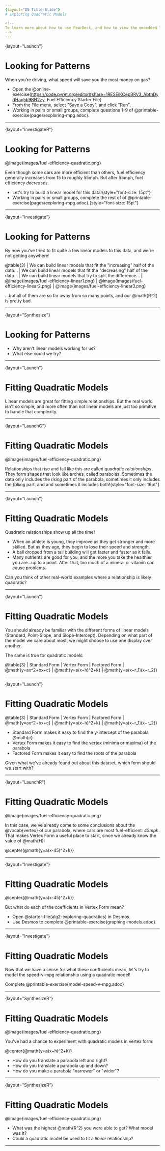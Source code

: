 ```yaml
---
{layout="DS Title Slide"}
# Exploring Quadratic Models

<!--
To learn more about how to use PearDeck, and how to view the embedded links on these slides without going into present mode visit https://help.peardeck.com/en
-->
---
```

{layout="Launch"}
# Looking for Patterns

When you're driving, what speed will save you the most money on gas?

- Open the @online-exercise{https://code.pyret.org/editor#share=1RESEiKCepBRV3_AbthDydHaq5b9BN2zy, Fuel Efficiency Starter File}
- From the File menu, select "Save a Copy", and click "Run".
- Working in pairs or small groups, complete questions 1-9 of @printable-exercise{pages/exploring-mpg.adoc}.

<!--
Review student answers to confirm that students see a _non-linear_ relationship in the dataset with a relatively strong correlation.
-->
---
{layout="InvestigateR"}
# Looking for Patterns

@image{images/fuel-efficiency-quadratic.png}

Even though some cars are more efficient than others, fuel efficiency generally increases from 15 to roughly 55mph. But after 55mph, fuel efficiency _decreases._

- Let's try to build a linear model for this data!{style="font-size: 15pt"}
- Working in pairs or small groups, complete the rest of of @printable-exercise{pages/exploring-mpg.adoc}.{style="font-size: 15pt"}

<!--

-->

---
{layout="Investigate"}
# Looking for Patterns

By now you've tried to fit quite a few linear models to this data, and we're not getting anywhere!

@table{3}
| We can build linear models that fit the "increasing" half of the data... | We can build linear models that fit the "decreasing" half of the data... | We can build linear models that try to split the difference...
| @image{images/fuel-efficiency-linear1.png} | @image{images/fuel-efficiency-linear2.png} | @image{images/fuel-efficiency-linear3.png}

...but all of them are so far away from so many points, and our @math{R^2} is pretty bad.

<!--

-->
---
{layout="Synthesize"}
# Looking for Patterns

- Why aren't linear models working for us?
- What else could we try?

<!--

-->
---
{layout="Launch"}
# Fitting Quadratic Models

Linear models are great for fitting simple relationships. But the real world isn't so simple, and more often than not linear models are just too primitive to handle that complexity.


<!--

-->
---
{layout="LaunchC"}
# Fitting Quadratic Models

@image{images/fuel-efficiency-quadratic.png}

Relationships that rise and fall like this are called _quadratic relationships_. They form shapes that look like arches, called parabolas. Sometimes the data only includes the _rising_ part of the parabola, sometimes it only includes the _falling_ part, and and sometimes it includes both!{style="font-size: 16pt"}

<!--
We often think about variables of a model being _independent_ from one another, each contributing a little to the outcome we are measuring. But sometimes one input will amplify the result of another input, meaning their combined contribution is greater than the sum of their separate contributions.

A quadratic relationship often means that one or more variables is _interacting_ with another variable. In our miles-per-gallon example, it turns out that a linear increase in speed has a _more than linear effect_ on mpg!
-->

---
{layout="Launch"}
# Fitting Quadratic Models

Quadratic relationships show up all the time!

- When an athlete is young, they improve as they get stronger and more skilled. But as they age, they begin to lose their speed and strength.
- A ball dropped from a tall building will get faster and faster as it falls.
- Many nutrients are good for you, and the more you take the healthier you are...up to a point. After that, too much of a mineral or vitamin can cause problems.

Can you think of other real-world examples where a relationship is likely quadratic?

<!--

-->
---
{layout="Launch"}
# Fitting Quadratic Models

You should already be familiar with the different forms of linear models (Standard, Point-Slope, and Slope-Intercept). Depending on what part of the model we care about most, we might choose to use one display over another.

The same is true for quadratic models:

@table{3}
| Standard Form 		| Vertex Form			| Factored Form
| @math{y=ax^2+bx+c}	| @math{y=a(x−h)^2+k}	| @math{y=a(x−r_1)(x−r_2)}

<!--

-->
---
{layout="Launch"}
# Fitting Quadratic Models

@table{3}
| Standard Form 		| Vertex Form			| Factored Form
| @math{y=ax^2+bx+c}	| @math{y=a(x−h)^2+k}	| @math{y=a(x−r_1)(x−r_2)}

- Standard Form makes it easy to find the y-intercept of the parabola @math{c}
- Vertex Form makes it easy to find the vertex (minima or maxima) of the parabola
- Factored Form makes it easy to find the roots of the parabola

Given what we've already found out about this dataset, which form should we start with?


<!--

-->
---
{layout="LaunchR"}
# Fitting Quadratic Models

@image{images/fuel-efficiency-quadratic.png}

In this case, we've already come to some conclusions about the @vocab{vertex} of our parabola, where cars are most fuel-efficient: *45mph*. That makes Vertex Form a useful place to start, since we already know the value of @math{H}:

@center{@math{y=a(x-45)^2+k}}

<!--
Now we need to figure out the values of @math{a} and @math{k}!
-->

---
{layout="Investigate"}
# Fitting Quadratic Models

@center{@math{y=a(x-45)^2+k}}

But what do each of the coefficients in Vertex Form mean?

- Open @starter-file{alg2-exploring-quadratics} in Desmos.
- Use Desmos to complete @printable-exercise{graphing-models.adoc}.

<!--

-->
---
{layout="Investigate"}
# Fitting Quadratic Models

Now that we have a sense for what these coefficients mean, let's try to model the speed-v-mpg relationship using a quadratic model!

Complete @printable-exercise{model-speed-v-mpg.adoc}

<!--

-->
---
{layout="SynthesizeR"}
# Fitting Quadratic Models

@image{images/fuel-efficiency-quadratic.png}

You've had a chance to experiment with quadratic models in vertex form:

@center{@math{y=a(x−h)^2+k}}

* How do you translate a parabola left and right?
* How do you translate a parabola up and down?
* How do you make a parabola "narrower" or "wider"?

<!--
* How do you translate a parabola left and right?
** Change the value of @math{h}
* How do you translate a parabola up and down?
** Change the value of @math{k}
* How do you make a parabola "narrower" or "wider"?
** Change the value of @math{a}
-->
---
{layout="SynthesizeR"}
# Fitting Quadratic Models

@image{images/fuel-efficiency-quadratic.png}

* What was the highest @math{R^2} you were able to get? What model was it?
* Could a quadratic model be used to fit a *linear* relationship?

<!--

-->
---